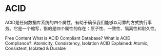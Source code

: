 # ACID

ACID是任何数据库系统的四个属性，有助于确保我们能够以可靠的方式执行事务。它是一个缩写，指的是四个属性的存在：原子性、一致性、隔离性和耐久性。

<ResourceGroupTitle>Free Content</ResourceGroupTitle>
<BadgeLink badgeText='Read' colorScheme='yellow' href='https://retool.com/blog/whats-an-acid-compliant-database/'>What is ACID Compliant Database?</BadgeLink>
<BadgeLink badgeText='Read' colorScheme='yellow' href='https://fauna.com/blog/what-is-acid-compliance-atomicity-consistency-isolation'>What is ACID Compliance?: Atomicity, Consistency, Isolation</BadgeLink>
<BadgeLink badgeText='Watch' href='https://www.youtube.com/watch?v=yaQ5YMWkxq4'>ACID Explained: Atomic, Consistent, Isolated & Durable</BadgeLink>
